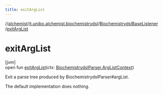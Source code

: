 ```yaml
---
title: exitArgList
---
```

//[alchemist](../../../index.html)/[it.unibo.alchemist.biochemistrydsl](../index.html)/[BiochemistrydslBaseListener](index.html)/[exitArgList](exit-arg-list.html)



# exitArgList



[jvm]\
open fun [exitArgList](exit-arg-list.html)(ctx: [BiochemistrydslParser.ArgListContext](../-biochemistrydsl-parser/-arg-list-context/index.html))



Exit a parse tree produced by BiochemistrydslParser#argList. 



The default implementation does nothing.





